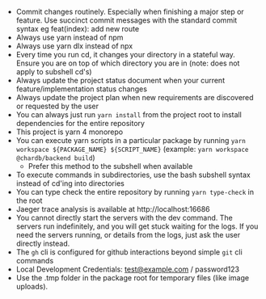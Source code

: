- Commit changes routinely. Especially when finishing a major step or feature. Use succinct commit messages with the standard commit syntax eg feat(index): add new route
- Always use yarn instead of npm
- Always use yarn dlx instead of npx
- Every time you run cd, it changes your directory in a stateful way. Ensure you are on top of which directory you are in (note: does not apply to subshell cd's)
- Always update the project status document when your current feature/implementation status changes
- Always update the project plan when new requirements are discovered or requested by the user
- You can always just run `yarn install` from the project root to install dependencies for the entire repository
- This project is yarn 4 monorepo
- You can execute yarn scripts in a particular package by running `yarn workspace ${PACKAGE_NAME} ${SCRIPT_NAME}` (example: `yarn workspace @chardb/backend build`)
  - Prefer this method to the subshell when available
- To execute commands in subdirectories, use the bash subshell syntax instead of cd'ing into directories
- You can type check the entire repository by running `yarn type-check` in the root
- Jaeger trace analysis is available at http://localhost:16686
- You cannot directly start the servers with the dev command. The servers run indefinitely, and you will get stuck waiting for the logs. If you need the servers running, or details from the logs, just ask the user directly instead.
- The `gh` cli is configured for github interactions beyond simple `git` cli commands
- Local Development Credentials: test@example.com / password123
- Use the .tmp folder in the package root for temporary files (like image uploads).